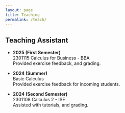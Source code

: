 ```yaml
---
layout: page
title: Teaching
permalink: /teach/
---
```

## Teaching Assistant
- **2025 (First Semester)**  
  2301115 Calculus for Business - BBA  
  Provided exercise feedback, and grading.

- **2024 (Summer)**  
  Basic Calculus  
  Provided exercise feedback for incoming students.

- **2024 (Second Semester)**  
  2301108 Calculus 2 - ISE  
  Assisted with tutorials, and grading.

<!-- ---

## Courses Taught

- *(Add details here if you have taught any courses)*

---

## Workshops & Seminars

- *(Add details here if you have organized or assisted in any workshops or seminars)* -->